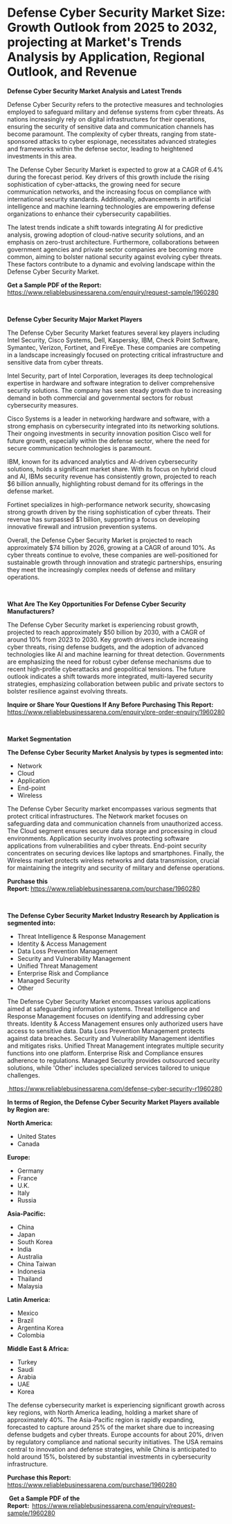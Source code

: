 <p><h1>Defense Cyber Security Market Size: Growth Outlook from 2025 to 2032, projecting at Market's Trends Analysis by Application, Regional Outlook, and Revenue</h1></p><p><strong>Defense Cyber Security Market Analysis and Latest Trends</strong></p>
<p><p>Defense Cyber Security refers to the protective measures and technologies employed to safeguard military and defense systems from cyber threats. As nations increasingly rely on digital infrastructures for their operations, ensuring the security of sensitive data and communication channels has become paramount. The complexity of cyber threats, ranging from state-sponsored attacks to cyber espionage, necessitates advanced strategies and frameworks within the defense sector, leading to heightened investments in this area.</p><p>The Defense Cyber Security Market is expected to grow at a CAGR of 6.4% during the forecast period. Key drivers of this growth include the rising sophistication of cyber-attacks, the growing need for secure communication networks, and the increasing focus on compliance with international security standards. Additionally, advancements in artificial intelligence and machine learning technologies are empowering defense organizations to enhance their cybersecurity capabilities. </p><p>The latest trends indicate a shift towards integrating AI for predictive analysis, growing adoption of cloud-native security solutions, and an emphasis on zero-trust architecture. Furthermore, collaborations between government agencies and private sector companies are becoming more common, aiming to bolster national security against evolving cyber threats. These factors contribute to a dynamic and evolving landscape within the Defense Cyber Security Market.</p></p>
<p><strong>Get a Sample PDF of the Report:&nbsp;</strong> <a href="https://www.reliablebusinessarena.com/enquiry/request-sample/1960280?utm_campaign=2714&utm_medium=2&utm_source=Github&utm_content=ia&utm_term=19042025&utm_id=defense-cyber-security">https://www.reliablebusinessarena.com/enquiry/request-sample/1960280</a></p>
<p>&nbsp;</p>
<p><strong>Defense Cyber Security Major Market Players</strong></p>
<p><p>The Defense Cyber Security Market features several key players including Intel Security, Cisco Systems, Dell, Kaspersky, IBM, Check Point Software, Symantec, Verizon, Fortinet, and FireEye. These companies are competing in a landscape increasingly focused on protecting critical infrastructure and sensitive data from cyber threats.</p><p>Intel Security, part of Intel Corporation, leverages its deep technological expertise in hardware and software integration to deliver comprehensive security solutions. The company has seen steady growth due to increasing demand in both commercial and governmental sectors for robust cybersecurity measures.</p><p>Cisco Systems is a leader in networking hardware and software, with a strong emphasis on cybersecurity integrated into its networking solutions. Their ongoing investments in security innovation position Cisco well for future growth, especially within the defense sector, where the need for secure communication technologies is paramount.</p><p>IBM, known for its advanced analytics and AI-driven cybersecurity solutions, holds a significant market share. With its focus on hybrid cloud and AI, IBMs security revenue has consistently grown, projected to reach $6 billion annually, highlighting robust demand for its offerings in the defense market.</p><p>Fortinet specializes in high-performance network security, showcasing strong growth driven by the rising sophistication of cyber threats. Their revenue has surpassed $1 billion, supporting a focus on developing innovative firewall and intrusion prevention systems.</p><p>Overall, the Defense Cyber Security Market is projected to reach approximately $74 billion by 2026, growing at a CAGR of around 10%. As cyber threats continue to evolve, these companies are well-positioned for sustainable growth through innovation and strategic partnerships, ensuring they meet the increasingly complex needs of defense and military operations.</p></p>
<p>&nbsp;</p>
<p><strong>What Are The Key Opportunities For Defense Cyber Security Manufacturers?</strong></p>
<p><p>The Defense Cyber Security market is experiencing robust growth, projected to reach approximately $50 billion by 2030, with a CAGR of around 10% from 2023 to 2030. Key growth drivers include increasing cyber threats, rising defense budgets, and the adoption of advanced technologies like AI and machine learning for threat detection. Governments are emphasizing the need for robust cyber defense mechanisms due to recent high-profile cyberattacks and geopolitical tensions. The future outlook indicates a shift towards more integrated, multi-layered security strategies, emphasizing collaboration between public and private sectors to bolster resilience against evolving threats.</p></p>
<p><strong>Inquire or Share Your Questions If Any Before Purchasing This Report:</strong> <a href="https://www.reliablebusinessarena.com/enquiry/pre-order-enquiry/1960280?utm_campaign=2714&utm_medium=2&utm_source=Github&utm_content=ia&utm_term=19042025&utm_id=defense-cyber-security">https://www.reliablebusinessarena.com/enquiry/pre-order-enquiry/1960280</a></p>
<p>&nbsp;</p>
<p><strong>Market Segmentation</strong></p>
<p><strong>The Defense Cyber Security Market Analysis by types is segmented into:</strong></p>
<p><ul><li>Network</li><li>Cloud</li><li>Application</li><li>End-point</li><li>Wireless</li></ul></p>
<p><p>The Defense Cyber Security market encompasses various segments that protect critical infrastructures. The Network market focuses on safeguarding data and communication channels from unauthorized access. The Cloud segment ensures secure data storage and processing in cloud environments. Application security involves protecting software applications from vulnerabilities and cyber threats. End-point security concentrates on securing devices like laptops and smartphones. Finally, the Wireless market protects wireless networks and data transmission, crucial for maintaining the integrity and security of military and defense operations.</p></p>
<p><strong>Purchase this Report:&nbsp;</strong><a href="https://www.reliablebusinessarena.com/purchase/1960280?utm_campaign=2714&utm_medium=2&utm_source=Github&utm_content=ia&utm_term=19042025&utm_id=defense-cyber-security">https://www.reliablebusinessarena.com/purchase/1960280</a></p>
<p>&nbsp;</p>
<p><strong>The Defense Cyber Security Market Industry Research by Application is segmented into:</strong></p>
<p><ul><li>Threat Intelligence & Response Management</li><li>Identity & Access Management</li><li>Data Loss Prevention Management</li><li>Security and Vulnerability Management</li><li>Unified Threat Management</li><li>Enterprise Risk and Compliance</li><li>Managed Security</li><li>Other</li></ul></p>
<p><p>The Defense Cyber Security Market encompasses various applications aimed at safeguarding information systems. Threat Intelligence and Response Management focuses on identifying and addressing cyber threats. Identity & Access Management ensures only authorized users have access to sensitive data. Data Loss Prevention Management protects against data breaches. Security and Vulnerability Management identifies and mitigates risks. Unified Threat Management integrates multiple security functions into one platform. Enterprise Risk and Compliance ensures adherence to regulations. Managed Security provides outsourced security solutions, while 'Other' includes specialized services tailored to unique challenges.</p></p>
<p><a href="https://www.reliablebusinessarena.com/defense-cyber-security-r1960280?utm_campaign=2714&utm_medium=2&utm_source=Github&utm_content=ia&utm_term=19042025&utm_id=defense-cyber-security">&nbsp;https://www.reliablebusinessarena.com/defense-cyber-security-r1960280</a></p>
<p><strong>In terms of Region, the Defense Cyber Security Market Players available by Region are:</strong></p>
<p>
    <p> <strong> North America: </strong>
        <ul>
            <li>United States</li>
            <li>Canada</li>
        </ul>
        </p> 
    <p> <strong> Europe: </strong>
        <ul>
            <li>Germany</li>
            <li>France</li>
            <li>U.K.</li>
            <li>Italy</li>
            <li>Russia</li>
        </ul>
        </p> 
    <p> <strong> Asia-Pacific: </strong>
        <ul>
            <li>China</li>
            <li>Japan</li>
            <li>South Korea</li>
            <li>India</li>
            <li>Australia</li>
            <li>China Taiwan</li>
            <li>Indonesia</li>
            <li>Thailand</li>
            <li>Malaysia</li>
        </ul>
        </p> 
    <p> <strong> Latin America: </strong>
        <ul>
            <li>Mexico</li>
            <li>Brazil</li>
            <li>Argentina Korea</li>
            <li>Colombia</li>
        </ul>
        </p> 
    <p> <strong> Middle East & Africa: </strong>
        <ul>
            <li>Turkey</li>
            <li>Saudi</li>
            <li>Arabia</li>
            <li>UAE</li>
            <li>Korea</li>
        </ul>
    </p>
    </p>
<p><p>The defense cybersecurity market is experiencing significant growth across key regions, with North America leading, holding a market share of approximately 40%. The Asia-Pacific region is rapidly expanding, forecasted to capture around 25% of the market share due to increasing defense budgets and cyber threats. Europe accounts for about 20%, driven by regulatory compliance and national security initiatives. The USA remains central to innovation and defense strategies, while China is anticipated to hold around 15%, bolstered by substantial investments in cybersecurity infrastructure. </p></p>
<p><strong>Purchase this Report: </strong><a href="https://www.reliablebusinessarena.com/purchase/1960280?utm_campaign=2714&utm_medium=2&utm_source=Github&utm_content=ia&utm_term=19042025&utm_id=defense-cyber-security">https://www.reliablebusinessarena.com/purchase/1960280</a></p>
<p>&nbsp;<strong>Get a Sample PDF of the Report:&nbsp;&nbsp;</strong><a href="https://www.reliablebusinessarena.com/enquiry/request-sample/1960280?utm_campaign=2714&utm_medium=2&utm_source=Github&utm_content=ia&utm_term=19042025&utm_id=defense-cyber-security">https://www.reliablebusinessarena.com/enquiry/request-sample/1960280</a></p>
<p><strong></strong></p>
<p><p></p><p></p><p></p></p>